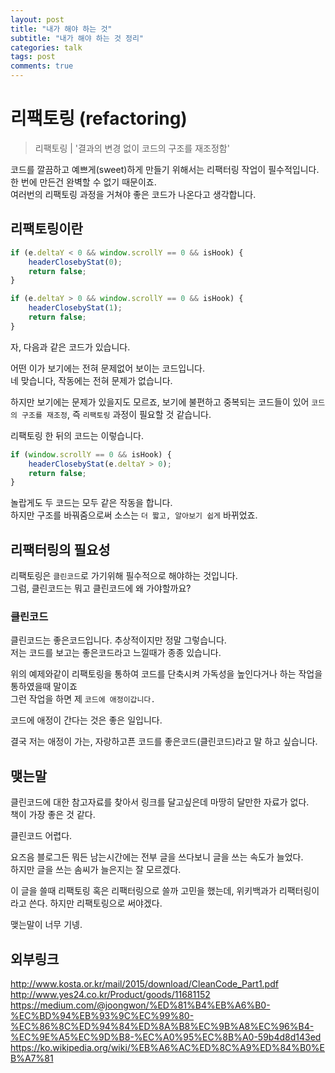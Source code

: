 ```yaml
---
layout: post
title: "내가 해야 하는 것"
subtitle: "내가 해야 하는 것 정리"
categories: talk
tags: post
comments: true
---
```


# 리팩토링 (refactoring)

> 리팩토링 | '결과의 변경 없이 코드의 구조를 재조정함'

코드를 깔끔하고 예쁘게(sweet)하게 만들기 위해서는 리팩터링 작업이 필수적입니다.  
한 번에 만든건 완벽할 수 없기 때문이죠.  
여러번의 리팩토링 과정을 거쳐야 좋은 코드가 나온다고 생각합니다.

## 리팩토링이란

```javascript
if (e.deltaY < 0 && window.scrollY == 0 && isHook) {
	headerClosebyStat(0);
	return false;
}

if (e.deltaY > 0 && window.scrollY == 0 && isHook) {
	headerClosebyStat(1);
	return false;
}
```

자, 다음과 같은 코드가 있습니다.  

어떤 이가 보기에는 전혀 문제없어 보이는 코드입니다.  
네 맞습니다, 작동에는 전혀 문제가 없습니다.  

하지만 보기에는 문제가 있을지도 모르죠, 보기에 불편하고 중복되는 코드들이 있어 `코드의 구조를 재조정`, 즉 `리팩토링` 과정이 필요할 것 같습니다.

리팩토링 한 뒤의 코드는 이렇습니다.
```javascript
if (window.scrollY == 0 && isHook) {
	headerClosebyStat(e.deltaY > 0);
	return false;
}
```
놀랍게도 두 코드는 모두 같은 작동을 합니다.  
하지만 구조를 바꿔줌으로써 소스는 `더 짧고, 알아보기 쉽게` 바뀌었죠.

## 리팩터링의 필요성

리팩토링은 `클린코드`로 가기위해 필수적으로 해야하는 것입니다.  
그럼, 클린코드는 뭐고 클린코드에 왜 가야할까요?  

### 클린코드
클린코드는 좋은코드입니다. 추상적이지만 정말 그렇습니다.  
저는 코드를 보고는 좋은코드라고 느낄때가 종종 있습니다.  

위의 예제와같이 리팩토링을 통하여 코드를 단축시켜 가독성을 높인다거나 하는 작업을 통하였을때 말이죠  
그런 작업을 하면 제 `코드에 애정이갑니다.`  

코드에 애정이 간다는 것은 좋은 일입니다.  

결국 저는 애정이 가는, 자랑하고픈 코드를 좋은코드(클린코드)라고 말 하고 싶습니다.

## 맺는말

클린코드에 대한 참고자료를 찾아서 링크를 달고싶은데 마땅히 달만한 자료가 없다.  
책이 가장 좋은 것 같다.  

클린코드 어렵다.  

요즈음 블로그든 뭐든 남는시간에는 전부 글을 쓰다보니 글을 쓰는 속도가 늘었다.  
하지만 글을 쓰는 솜씨가 늘은지는 잘 모르겠다. 

이 글을 쓸때 리팩토링 혹은 리팩터링으로 쓸까 고민을 했는데, 위키백과가 리팩터링이라고 쓴다. 하지만 리팩토링으로 써야겠다.

맺는말이 너무 기넹.

## 외부링크

<http://www.kosta.or.kr/mail/2015/download/CleanCode_Part1.pdf>
<http://www.yes24.co.kr/Product/goods/11681152>
<https://medium.com/@joongwon/%ED%81%B4%EB%A6%B0-%EC%BD%94%EB%93%9C%EC%99%80-%EC%86%8C%ED%94%84%ED%8A%B8%EC%9B%A8%EC%96%B4-%EC%9E%A5%EC%9D%B8-%EC%A0%95%EC%8B%A0-59b4d8d143ed>
<https://ko.wikipedia.org/wiki/%EB%A6%AC%ED%8C%A9%ED%84%B0%EB%A7%81>
<!--stackedit_data:
eyJoaXN0b3J5IjpbMTQ2NTE0NzYzNF19
-->